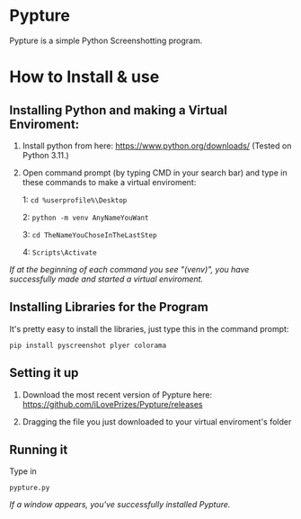 # Pypture

Pypture is a simple Python Screenshotting program.

# How to Install & use

## Installing Python and making a Virtual Enviroment:

1. Install python from here: <https://www.python.org/downloads/> (Tested on Python 3.11.)

2. Open command prompt (by typing CMD in your search bar) and type in these commands to make a virtual enviroment:

   1: ```cd %userprofile%\Desktop```

   2: ```python -m venv AnyNameYouWant```

   3: ```cd TheNameYouChoseInTheLastStep```

   4: ```Scripts\Activate```

*If at the beginning of each command you see "(venv)", you have successfully made and started a virtual enviroment.*

## Installing Libraries for the Program

It's pretty easy to install the libraries, just type this in the command prompt:

```pip install pyscreenshot plyer colorama```

## Setting it up

1. Download the most recent version of Pypture here: <https://github.com/iLovePrizes/Pypture/releases>

2. Dragging the file you just downloaded to your virtual enviroment's folder

## Running it

Type in

```pypture.py```


*If a window appears, you've successfully installed Pypture.*
